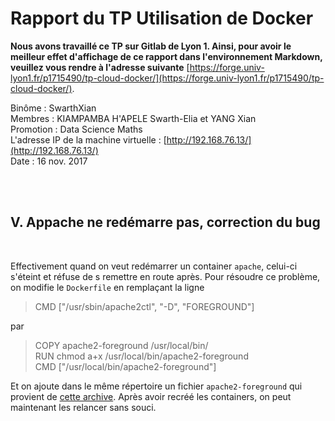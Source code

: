 # Rapport du TP Utilisation de Docker
  
  
__Nous avons travaillé ce TP sur Gitlab de Lyon 1. Ainsi, pour avoir le meilleur effet d'affichage de ce rapport dans l'environnement Markdown, veuillez vous rendre à l'adresse suivante__ [https://forge.univ-lyon1.fr/p1715490/tp-cloud-docker/](https://forge.univ-lyon1.fr/p1715490/tp-cloud-docker/).  
    
Binôme : SwarthXian   
Membres : KIAMPAMBA H'APELE Swarth-Elia et YANG Xian    
Promotion : Data Science Maths      
L'adresse IP de la machine virtuelle : [http://192.168.76.13/](http://192.168.76.13/)   
Date : 16 nov. 2017   

 &ensp; &ensp;  
 &ensp; &ensp;  
  
## V. Appache ne redémarre pas, correction du bug
 &ensp; &ensp;  
  
Effectivement quand on veut redémarrer un container `apache`, celui-ci s'éteint et réfuse de s remettre en route après. Pour résoudre ce problème, on modifie le `Dockerfile` 
en remplaçant la ligne 
> CMD ["/usr/sbin/apache2ctl", "-D", "FOREGROUND"]

par
> COPY apache2-foreground /usr/local/bin/  
RUN  chmod a+x /usr/local/bin/apache2-foreground  
CMD ["/usr/local/bin/apache2-foreground"]  

Et on ajoute dans le même répertoire un fichier `apache2-foreground` qui provient de [cette archive](http://perso.univ-lyon1.fr/fabien.rico/site/_media/cloud:dockerfile_apache.zip).
Après avoir recréé les containers, on peut maintenant les relancer sans souci.





